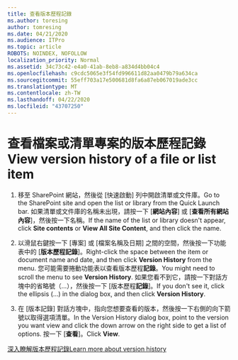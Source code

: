 ```yaml
---
title: 查看版本歷程記錄
ms.author: toresing
author: tomresing
ms.date: 04/21/2020
ms.audience: ITPro
ms.topic: article
ROBOTS: NOINDEX, NOFOLLOW
localization_priority: Normal
ms.assetid: 34c73c42-e4a0-41ab-8eb8-a834d4bb04c4
ms.openlocfilehash: c9cdc5065e3f54fd996611d82aa0479b79a634ca
ms.sourcegitcommit: 55eff703a17e500681d8fa6a87eb067019ade3cc
ms.translationtype: MT
ms.contentlocale: zh-TW
ms.lasthandoff: 04/22/2020
ms.locfileid: "43707250"
---
```

# <a name="view-version-history-of-a-file-or-list-item"></a><span data-ttu-id="d09fc-102">查看檔案或清單專案的版本歷程記錄</span><span class="sxs-lookup"><span data-stu-id="d09fc-102">View version history of a file or list item</span></span>

1. <span data-ttu-id="d09fc-103">移至 SharePoint 網站，然後從 [快速啟動] 列中開啟清單或文件庫。</span><span class="sxs-lookup"><span data-stu-id="d09fc-103">Go to the SharePoint site and open the list or library from the Quick Launch bar.</span></span> <span data-ttu-id="d09fc-104">如果清單或文件庫的名稱未出現，請按一下 [**網站內容**] 或 [**查看所有網站內容**]，然後按一下名稱。</span><span class="sxs-lookup"><span data-stu-id="d09fc-104">If the name of the list or library doesn't appear, click **Site contents** or **View All Site Content**, and then click the name.</span></span>
    
2. <span data-ttu-id="d09fc-105">以滑鼠右鍵按一下 [專案] 或 [檔案名稱及日期] 之間的空間，然後按一下功能表中的 [**版本歷程記錄**]。</span><span class="sxs-lookup"><span data-stu-id="d09fc-105">Right-click the space between the item or document name and date, and then click **Version History** from the menu.</span></span> <span data-ttu-id="d09fc-106">您可能需要捲動功能表以查看版本歷程**記錄**。</span><span class="sxs-lookup"><span data-stu-id="d09fc-106">You might need to scroll the menu to see **Version History**.</span></span> <span data-ttu-id="d09fc-107">如果您看不到它，請按一下對話方塊中的省略號（...），然後按一下 [版本歷程**記錄**]。</span><span class="sxs-lookup"><span data-stu-id="d09fc-107">If you don't see it, click the ellipsis (...) in the dialog box, and then click **Version History**.</span></span>
    
3. <span data-ttu-id="d09fc-108">在 [版本記錄] 對話方塊中，指向您想要查看的版本，然後按一下右側的向下箭號以取得選項清單。</span><span class="sxs-lookup"><span data-stu-id="d09fc-108">In the Version History dialog box, point to the version you want view and click the down arrow on the right side to get a list of options.</span></span> <span data-ttu-id="d09fc-109">按一下 [**查看**]。</span><span class="sxs-lookup"><span data-stu-id="d09fc-109">Click **View**.</span></span>
    
[<span data-ttu-id="d09fc-110">深入瞭解版本歷程記錄</span><span class="sxs-lookup"><span data-stu-id="d09fc-110">Learn more about version history</span></span>](https://go.microsoft.com/fwlink/?linkid=875709)
  

